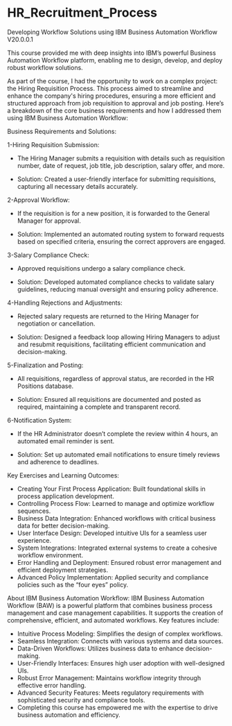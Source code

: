 # HR_Recruitment_Process
Developing Workflow Solutions using IBM Business Automation Workflow V20.0.0.1

This course provided me with deep insights into IBM’s powerful Business Automation Workflow platform, enabling me to design, develop, and deploy robust workflow solutions.

As part of the course, I had the opportunity to work on a complex project: the Hiring Requisition Process. This process aimed to streamline and enhance the company's hiring procedures, ensuring a more efficient and structured approach from job requisition to approval and job posting. Here’s a breakdown of the core business requirements and how I addressed them using IBM Business Automation Workflow:



Business Requirements and Solutions:


1-Hiring Requisition Submission:

- The Hiring Manager submits a requisition with details such as requisition number, date of request, job title, job description, salary offer, and more.

- Solution: Created a user-friendly interface for submitting requisitions, capturing all necessary details accurately.

2-Approval Workflow:

- If the requisition is for a new position, it is forwarded to the General Manager for approval.

- Solution: Implemented an automated routing system to forward requests based on specified criteria, ensuring the correct approvers are engaged.

3-Salary Compliance Check:
- Approved requisitions undergo a salary compliance check.

- Solution: Developed automated compliance checks to validate salary guidelines, reducing manual oversight and ensuring policy adherence.


4-Handling Rejections and Adjustments:

- Rejected salary requests are returned to the Hiring Manager for negotiation or cancellation.

- Solution: Designed a feedback loop allowing Hiring Managers to adjust and resubmit requisitions, facilitating efficient communication and decision-making.


5-Finalization and Posting:

- All requisitions, regardless of approval status, are recorded in the HR Positions database.

- Solution: Ensured all requisitions are documented and posted as required, maintaining a complete and transparent record.


6-Notification System:

- If the HR Administrator doesn’t complete the review within 4 hours, an automated email reminder is sent.

- Solution: Set up automated email notifications to ensure timely reviews and adherence to deadlines.





Key Exercises and Learning Outcomes:


- Creating Your First Process Application: Built foundational skills in process application development.
- Controlling Process Flow: Learned to manage and optimize workflow sequences.
- Business Data Integration: Enhanced workflows with critical business data for better decision-making.
- User Interface Design: Developed intuitive UIs for a seamless user experience.
- System Integrations: Integrated external systems to create a cohesive workflow environment.
- Error Handling and Deployment: Ensured robust error management and efficient deployment strategies.
- Advanced Policy Implementation: Applied security and compliance policies such as the “four eyes” policy.

  
About IBM Business Automation Workflow:
IBM Business Automation Workflow (BAW) is a powerful platform that combines business process management and case management capabilities. It supports the creation of comprehensive, efficient, and automated workflows. Key features include:

- Intuitive Process Modeling: Simplifies the design of complex workflows.
- Seamless Integration: Connects with various systems and data sources.
- Data-Driven Workflows: Utilizes business data to enhance decision-making.
- User-Friendly Interfaces: Ensures high user adoption with well-designed UIs.
- Robust Error Management: Maintains workflow integrity through effective error handling.
- Advanced Security Features: Meets regulatory requirements with sophisticated security and compliance tools.
- Completing this course has empowered me with the expertise to drive business automation and efficiency.
